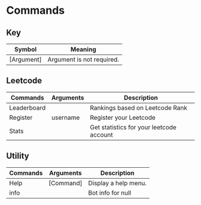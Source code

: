 # Commands

## Key 
| Symbol      | Meaning                        |
|-------------|--------------------------------|
| [Argument]  | Argument is not required.      |

## Leetcode
| Commands    | Arguments | Description                              |
|-------------|-----------|------------------------------------------|
| Leaderboard |           | Rankings based on Leetcode Rank          |
| Register    | username  | Register your Leetcode                   |
| Stats       |           | Get statistics for your leetcode account |

## Utility
| Commands | Arguments | Description          |
|----------|-----------|----------------------|
| Help     | [Command] | Display a help menu. |
| info     |           | Bot info for null    |


